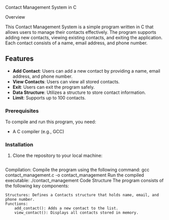  Contact Management System in C

Overview

This Contact Management System is a simple program written in C that allows users to manage their contacts effectively.
The program supports adding new contacts, viewing existing contacts, and exiting the application. 
Each contact consists of a name, email address, and phone number.

## Features

- **Add Contact**: Users can add a new contact by providing a name, email address, and phone number.
- **View Contacts**: Users can view all stored contacts.
- **Exit**: Users can exit the program safely.
- **Data Structure**: Utilizes a structure to store contact information.
- **Limit**: Supports up to 100 contacts.

### Prerequisites
To compile and run this program, you need:
- A C compiler (e.g., GCC)

### Installation

1. Clone the repository to your local machine:
   ```bash

   
Compilation:
Compile the program using the following command:
gcc contact_management.c -o contact_management
Run the compiled executable:
./contact_management
Code Structure
The program consists of the following key components:

    Structures: Defines a Contacts structure that holds name, email, and phone number.
    Functions:
        add_contact(): Adds a new contact to the list.
        view_contact(): Displays all contacts stored in memory.
